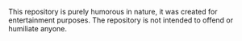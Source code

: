 This repository is purely humorous in nature, 
it was created for entertainment purposes. 
The repository is not intended to offend or humiliate anyone.
